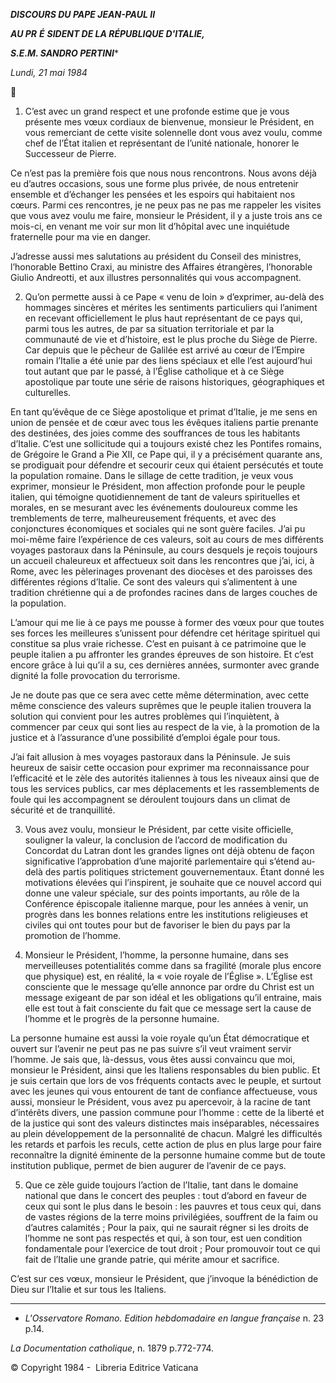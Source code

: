***DISCOURS DU PAPE JEAN-PAUL II***

***AU PR*** ***É*** ***SIDENT DE LA RÉPUBLIQUE D'ITALIE,***

***S.E.M. SANDRO PERTINI****

*Lundi, 21 mai 1984*



1. C’est avec un grand respect et une profonde estime que je vous présente mes vœux cordiaux de bienvenue, monsieur le Président, en vous remerciant de cette visite solennelle dont vous avez voulu, comme chef de l’État italien et représentant de l’unité nationale, honorer le Successeur de Pierre.

Ce n’est pas la première fois que nous nous rencontrons. Nous avons déjà eu d’autres occasions, sous une forme plus privée, de nous entretenir ensemble et d’échanger les pensées et les espoirs qui habitaient nos cœurs. Parmi ces rencontres, je ne peux pas ne pas me rappeler les visites que vous avez voulu me faire, monsieur le Président, il y a juste trois ans ce mois-ci, en venant me voir sur mon lit d’hôpital avec une inquiétude fraternelle pour ma vie en danger.

J’adresse aussi mes salutations au président du Conseil des ministres, l’honorable Bettino Craxi, au ministre des Affaires étrangères, l’honorable Giulio Andreotti, et aux illustres personnalités qui vous accompagnent.

2. Qu’on permette aussi à ce Pape « venu de loin » d’exprimer, au-delà des hommages sincères et mérites les sentiments particuliers qui l’animent en recevant officiellement le plus haut représentant de ce pays qui, parmi tous les autres, de par sa situation territoriale et par la communauté de vie et d’histoire, est le plus proche du Siège de Pierre. Car depuis que le pêcheur de Galilée est arrivé au cœur de l’Empire romain l’Italie a été unie par des liens spéciaux et elle l’est aujourd’hui tout autant que par le passé, à l’Église catholique et à ce Siège apostolique par toute une série de raisons historiques, géographiques et culturelles.

En tant qu’évêque de ce Siège apostolique et primat d’Italie, je me sens en union de pensée et de cœur avec tous les évêques italiens partie prenante des destinées, des joies comme des souffrances de tous les habitants d’Italie. C’est une sollicitude qui a toujours existé chez les Pontifes romains, de Grégoire le Grand a Pie XII, ce Pape qui, il y a précisément quarante ans, se prodiguait pour défendre et secourir ceux qui étaient persécutés et toute la population romaine. Dans le sillage de cette tradition, je veux vous exprimer, monsieur le Président, mon affection profonde pour le peuple italien, qui témoigne quotidiennement de tant de valeurs spirituelles et morales, en se mesurant avec les événements douloureux comme les tremblements de terre, malheureusement fréquents, et avec des conjonctures économiques et sociales qui ne sont guère faciles. J’ai pu moi-même faire l’expérience de ces valeurs, soit au cours de mes différents voyages pastoraux dans la Péninsule, au cours desquels je reçois toujours un accueil chaleureux et affectueux soit dans les rencontres que j’ai, ici, à Rome, avec les pèlerinages provenant des diocèses et des paroisses des différentes régions d’Italie. Ce sont des valeurs qui s’alimentent à une tradition chrétienne qui a de profondes racines dans de larges couches de la population.

L’amour qui me lie à ce pays me pousse à former des vœux pour que toutes ses forces les meilleures s’unissent pour défendre cet héritage spirituel qui constitue sa plus vraie richesse. C’est en puisant à ce patrimoine que le peuple italien a pu affronter les grandes épreuves de son histoire. Et c’est encore grâce à lui qu’il a su, ces dernières années, surmonter avec grande dignité la folle provocation du terrorisme.

Je ne doute pas que ce sera avec cette même détermination, avec cette même conscience des valeurs suprêmes que le peuple italien trouvera la solution qui convient pour les autres problèmes qui l’inquiètent, à commencer par ceux qui sont lies au respect de la vie, à la promotion de la justice et à l’assurance d’une possibilité d’emploi égale pour tous.

J’ai fait allusion à mes voyages pastoraux dans la Péninsule. Je suis heureux de saisir cette occasion pour exprimer ma reconnaissance pour l’efficacité et le zèle des autorités italiennes à tous les niveaux ainsi que de tous les services publics, car mes déplacements et les rassemblements de foule qui les accompagnent se déroulent toujours dans un climat de sécurité et de tranquillité.

3. Vous avez voulu, monsieur le Président, par cette visite officielle, souligner la valeur, la conclusion de l’accord de modification du Concordat du Latran dont les grandes lignes ont déjà obtenu de façon significative l’approbation d’une majorité parlementaire qui s’étend au-delà des partis politiques strictement gouvernementaux. Étant donné les motivations élevées qui l’inspirent, je souhaite que ce nouvel accord qui donne une valeur spéciale, sur des points importants, au rôle de la Conférence épiscopale italienne marque, pour les années à venir, un progrès dans les bonnes relations entre les institutions religieuses et civiles qui ont toutes pour but de favoriser le bien du pays par la promotion de l’homme.

4. Monsieur le Président, l’homme, la personne humaine, dans ses merveilleuses potentialités comme dans sa fragilité (morale plus encore que physique) est, en réalité, la « voie royale de l’Église ». L’Église est consciente que le message qu’elle annonce par ordre du Christ est un message exigeant de par son idéal et les obligations qu’il entraine, mais elle est tout à fait consciente du fait que ce message sert la cause de l’homme et le progrès de la personne humaine.

La personne humaine est aussi la voie royale qu’un État démocratique et ouvert sur l’avenir ne peut pas ne pas suivre s’il veut vraiment servir l’homme. Je sais que, là-dessus, vous êtes aussi convaincu que moi, monsieur le Président, ainsi que les Italiens responsables du bien public. Et je suis certain que lors de vos fréquents contacts avec le peuple, et surtout avec les jeunes qui vous entourent de tant de confiance affectueuse, vous aussi, monsieur le Président, vous avez pu apercevoir, à la racine de tant d’intérêts divers, une passion commune pour l’homme : cette de la liberté et de la justice qui sont des valeurs distinctes mais inséparables, nécessaires au plein développement de la personnalité de chacun. Malgré les difficultés les retards et parfois les reculs, cette action de plus en plus large pour faire reconnaître la dignité éminente de la personne humaine comme but de toute institution publique, permet de bien augurer de l’avenir de ce pays.

5. Que ce zèle guide toujours l’action de l’Italie, tant dans le domaine national que dans le concert des peuples : tout d’abord en faveur de ceux qui sont le plus dans le besoin : les pauvres et tous ceux qui, dans de vastes régions de la terre moins privilégiées, souffrent de la faim ou d’autres calamités ; Pour la paix, qui ne saurait régner si les droits de l’homme ne sont pas respectés et qui, à son tour, est uen condition fondamentale pour l’exercice de tout droit ; Pour promouvoir tout ce qui fait de l’Italie une grande patrie, qui mérite amour et sacrifice.

C’est sur ces vœux, monsieur le Président, que j’invoque la bénédiction de Dieu sur l’Italie et sur tous les Italiens.

* * *

* *L'Osservatore Romano. Edition hebdomadaire en langue française* n. 23 p.14.

*La Documentation catholique*, n. 1879 p.772-774.

© Copyright 1984 -  Libreria Editrice Vaticana